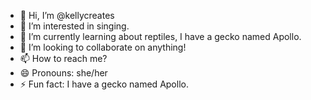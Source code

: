 - 👋 Hi, I’m @kellycreates
- 👀 I’m interested in singing.
- 🌱 I’m currently learning about reptiles, I have a gecko named Apollo.
- 💞️ I’m looking to collaborate on anything!
- 📫 How to reach me?
- 😄 Pronouns: she/her
- ⚡ Fun fact: I have a gecko named Apollo.

<!---
kellycreates/kellycreates is a ✨ special ✨ repository because its `README.md` (this file) appears on your GitHub profile.
You can click the Preview link to take a look at your changes.
--->
